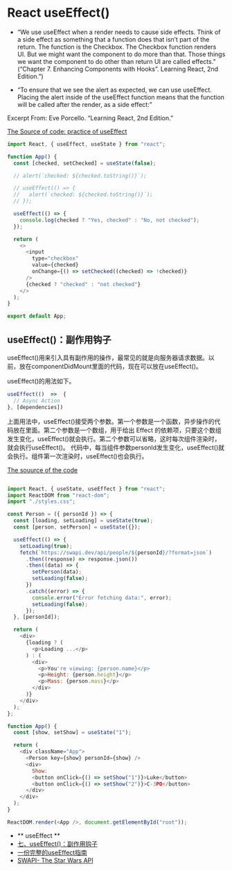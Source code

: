 
# React useEffect()

- “We use useEffect when a render needs to cause side effects. Think of a side effect as something that a function does that isn’t part of the return. The function is the Checkbox. The Checkbox function renders UI. But we might want the component to do more than that. Those things we want the component to do other than return UI are called effects.” (“Chapter 7. Enhancing Components with Hooks”. Learning React, 2nd Edition.”)

-  “To ensure that we see the alert as expected, we can use useEffect. Placing the alert inside of the useEffect function means that the function will be called after the render, as a side effect:”

Excerpt From: Eve Porcello. “Learning React, 2nd Edition.”

[The Source of code: practice of useEffect](https://codesandbox.io/s/useeffect-practice-0zq330?file=/src/App.js:0-565)
```javascript
import React, { useEffect, useState } from "react";

function App() {
  const [checked, setChecked] = useState(false);

  // alert(`checked: ${checked.toString()}`);

  // useEffect(() => {
  //   alert(`checked: ${checked.toString()}`);
  // });

  useEffect(() => {
    console.log(checked ? "Yes, checked" : "No, not checked");
  });

  return (
    <>
      <input
        type="checkbox"
        value={checked}
        onChange={() => setChecked((checked) => !checked)}
      />
      {checked ? "checked" : "not checked"}
    </>
  );
}

export default App;


```
## useEffect()：副作用钩子
useEffect()用来引入具有副作用的操作，最常见的就是向服务器请求数据。以前，放在componentDidMount里面的代码，现在可以放在useEffect()。

useEffect()的用法如下。
```javascript
useEffect(()  =>  {
  // Async Action
}, [dependencies])
```
上面用法中，useEffect()接受两个参数。第一个参数是一个函数，异步操作的代码放在里面。第二个参数是一个数组，用于给出 Effect 的依赖项，只要这个数组发生变化，useEffect()就会执行。第二个参数可以省略，这时每次组件渲染时，就会执行useEffect()。
代码中，每当组件参数personId发生变化，useEffect()就会执行。组件第一次渲染时，useEffect()也会执行。

[The souurce of the code](https://codesandbox.io/s/react-useeffect-redux-forked-ys8e2p?file=/src/index.js:0-1248)
```javascript

import React, { useState, useEffect } from "react";
import ReactDOM from "react-dom";
import "./styles.css";

const Person = ({ personId }) => {
  const [loading, setLoading] = useState(true);
  const [person, setPerson] = useState({});

  useEffect(() => {
    setLoading(true);
    fetch(`https://swapi.dev/api/people/${personId}/?format=json`)
      .then((response) => response.json())
      .then((data) => {
        setPerson(data);
        setLoading(false);
      })
      .catch((error) => {
        console.error("Error fetching data:", error);
        setLoading(false);
      });
  }, [personId]);

  return (
    <div>
      {loading ? (
        <p>Loading ...</p>
      ) : (
        <div>
          <p>You're viewing: {person.name}</p>
          <p>Height: {person.height}</p>
          <p>Mass: {person.mass}</p>
        </div>
      )}
    </div>
  );
};

function App() {
  const [show, setShow] = useState("1");

  return (
    <div className="App">
      <Person key={show} personId={show} />
      <div>
        Show:
        <button onClick={() => setShow("1")}>Luke</button>
        <button onClick={() => setShow("2")}>C-3PO</button>
      </div>
    </div>
  );
}

ReactDOM.render(<App />, document.getElementById("root"));

```


- ** useEffect **
- [七、useEffect()：副作用钩子](https://www.ruanyifeng.com/blog/2019/09/react-hooks.html)
- [一份完整的useEffect指南](https://xiaohesong.gitbook.io/today-i-learn/front-end/react-1/overreact/yi-fen-wan-zheng-de-useeffect-zhi-nan)
- [SWAPI- The Star Wars API](https://swapi.dev/)